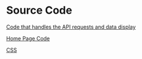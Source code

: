 # Source Code


[Code that handles the API requests and data display](../master/src/Components/APIs)

[Home Page Code](../master/src/Containers/Home)

[CSS](../master/src/index.css)
